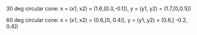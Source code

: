 30 deg circular cone: x = (x1, x2) = (1.6,[0.3,-0.1]), y = (y1, y2) = (1.7,[0,0.5])

60 deg circular cone: x = (x1, x2) = (0.6,[0, 0.4]), y = (y1, y2) = (0.6,[ -0.2, 0.4])
